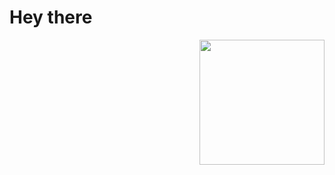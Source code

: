 
<h1>Hey there</h1>
<div id="header" align="right">
  <img src="https://media.giphy.com/media/bGgsc5mWoryfgKBx1u/giphy.gif/giphy.gif" width="200"/>
</div>
